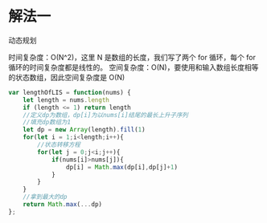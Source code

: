 # 解法一

动态规划

时间复杂度：O(N^2)，这里 N 是数组的长度，我们写了两个 for 循环，每个 for 循环的时间复杂度都是线性的。
空间复杂度：O(N)，要使用和输入数组长度相等的状态数组，因此空间复杂度是 O(N)


```javascript
var lengthOfLIS = function(nums) {
    let length = nums.length
    if (length <= 1) return length
    //定义dp为数组，dp[i]为以nums[i]结尾的最长上升子序列
    //填充dp数组为1
    let dp = new Array(length).fill(1)
    for(let i = 1;i<length;i++){
        //状态转移方程 
        for(let j = 0;j<i;j++){
            if(nums[i]>nums[j]){
                dp[i] = Math.max(dp[i],dp[j]+1)
            }
        }
    }
    //拿到最大的dp
    return Math.max(...dp)
};

```
